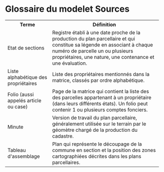 # Glossaire du modelet Sources

<table>
  <tr>
    <th>Terme</th>
    <th>Définition</th>
  </tr>
  <tr>
    <td>Etat de sections</td>
    <td>Registre établi à une date proche de la production du plan parcellaire et qui constitue sa légende en associant à chaque numéro de parcelle un ou plusieurs propriétaires, une nature, une contenance et une évaluation.</td>
  </tr>
  <tr>
    <td>Liste alphabétique des propriétaires</td>
    <td>Liste des propriétaires mentionnés dans la matrice, classés par ordre alphabétique.</td>
  </tr>
  <tr>
    <td>Folio (aussi appelés article ou case)</td>
    <td>Page de la matrice qui contient la liste des des parcelles appartenant à un propriétaire (dans leurs différents états). Un folio peut contenir 1 ou plusieurs comptes fonciers.</td>
  </tr>
  <tr>
    <td>Minute</td>
    <td>Version de travail du plan parcellaire, généralement utilisée sur le terrain par le géomètre chargé de la production du cadastre.</td>
  </tr>
  <tr>
    <td>Tableau d'assemblage</td>
    <td>
    Plan qui représente le découpage de la commune en section et la position des zones cartographiées décrites dans les plans parcellaires.
    </td>
  </tr>
</table>